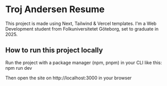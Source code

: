 # Troj Andersen Resume

This project is made using Next, Tailwind & Vercel templates.
I'm a Web Development student from Folkuniversitetet Göteborg, set to graduate in 2025.

## How to run this project locally

Run the project with a package manager (npm, pnpm) in your CLI like this:
npm run dev

Then open the site on http://localhost:3000 in your browser
